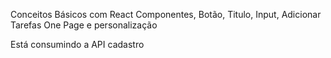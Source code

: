 Conceitos Básicos com React
Componentes, Botão, Titulo, Input, Adicionar Tarefas
One Page e personalização

Está consumindo a API cadastro
